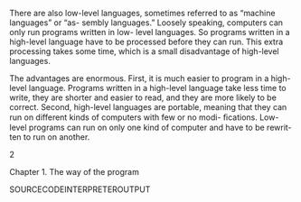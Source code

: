 There are also low-level languages, sometimes referred to as “machine languages” or “as- sembly languages.” Loosely speaking, computers can only run programs written in low- level languages. So programs written in a high-level language have to be processed before they can run. This extra processing takes some time, which is a small disadvantage of high-level languages.

The advantages are enormous. First, it is much easier to program in a high-level language. Programs written in a high-level language take less time to write, they are shorter and easier to read, and they are more likely to be correct. Second, high-level languages are portable, meaning that they can run on different kinds of computers with few or no modi- ﬁcations. Low-level programs can run on only one kind of computer and have to be rewrit- ten to run on another.

2

Chapter 1. The way of the program

SOURCECODEINTERPRETEROUTPUT